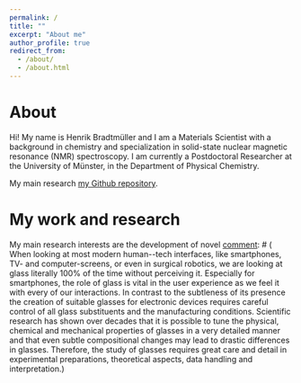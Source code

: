 ```yaml
---
permalink: /
title: ""
excerpt: "About me"
author_profile: true
redirect_from: 
  - /about/
  - /about.html
---
```

About
======

Hi! My name is Henrik Bradtmüller and I am a Materials Scientist with a background in chemistry and specialization in solid-state nuclear magnetic resonance (NMR) spectroscopy.
I am currently a Postdoctoral Researcher at the University of Münster, in the Department of Physical Chemistry.

My main research
 [my Github repository](https://github.com/hbrmn).

My work and research
======
My main research interests are the development of novel
[comment]: # ( When looking at most modern human--tech interfaces, like smartphones, TV- and computer-screens, or even in surgical robotics, we are looking at glass literally 100% of the time without perceiving it. Especially for smartphones, the role of glass is vital in the user experience as we feel it with every of our interactions. In contrast to the subtleness of its presence the creation of suitable glasses for electronic devices requires careful control of all glass substituents and the manufacturing conditions. Scientific research has shown over decades that it is possible to tune the physical, chemical and mechanical properties of glasses in a very detailed manner and that even subtle compositional changes may lead to drastic differences in glasses. Therefore, the study of glasses requires great care and detail in experimental preparations, theoretical aspects, data handling and interpretation.)

[comment]: # (During my years in glass reseach, it was therefore that I have developed a very analytical eye inspired by the scientific process that sparked my interest for data science. After researching and understanding individual glass-systems, data science is the next logical step to study many related glass-systems bringing about insights onto the meta level.)







